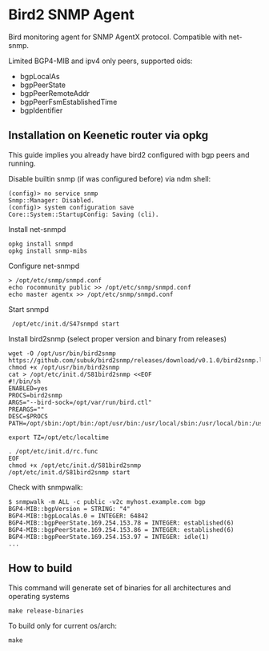 # Bird2 SNMP Agent

Bird monitoring agent for SNMP AgentX protocol. Compatible with net-snmp.

Limited BGP4-MIB and ipv4 only peers, supported oids:
* bgpLocalAs
* bgpPeerState
* bgpPeerRemoteAddr
* bgpPeerFsmEstablishedTime
* bgpIdentifier

## Installation on Keenetic router via opkg

This guide implies you already have bird2 configured with bgp peers and running.

Disable builtin snmp (if was configured before) via ndm shell:

    (config)> no service snmp
    Snmp::Manager: Disabled.
    (config)> system configuration save
    Core::System::StartupConfig: Saving (cli).

Install net-snmpd

    opkg install snmpd
    opkg install snmp-mibs

Configure net-snmpd

    > /opt/etc/snmp/snmpd.conf
    echo rocommunity public >> /opt/etc/snmp/snmpd.conf
    echo master agentx >> /opt/etc/snmp/snmpd.conf

Start snmpd

     /opt/etc/init.d/S47snmpd start

Install bird2snmp (select proper version and binary from releases)

    wget -O /opt/usr/bin/bird2snmp https://github.com/subuk/bird2snmp/releases/download/v0.1.0/bird2snmp.linux.mipsle
    chmod +x /opt/usr/bin/bird2snmp
    cat > /opt/etc/init.d/S81bird2snmp <<EOF
    #!/bin/sh
    ENABLED=yes
    PROCS=bird2snmp
    ARGS="--bird-sock=/opt/var/run/bird.ctl"
    PREARGS=""
    DESC=$PROCS
    PATH=/opt/sbin:/opt/bin:/opt/usr/bin:/usr/local/sbin:/usr/local/bin:/usr/sbin:/usr/bin:/sbin:/bin

    export TZ=/opt/etc/localtime

    . /opt/etc/init.d/rc.func
    EOF
    chmod +x /opt/etc/init.d/S81bird2snmp
    /opt/etc/init.d/S81bird2snmp start

Check with snmpwalk:

    $ snmpwalk -m ALL -c public -v2c myhost.example.com bgp
    BGP4-MIB::bgpVersion = STRING: "4"
    BGP4-MIB::bgpLocalAs.0 = INTEGER: 64842
    BGP4-MIB::bgpPeerState.169.254.153.78 = INTEGER: established(6)
    BGP4-MIB::bgpPeerState.169.254.153.86 = INTEGER: established(6)
    BGP4-MIB::bgpPeerState.169.254.153.97 = INTEGER: idle(1)
    ...

## How to build

This command will generate set of binaries for all architectures and operating systems

    make release-binaries

To build only for current os/arch:

    make
